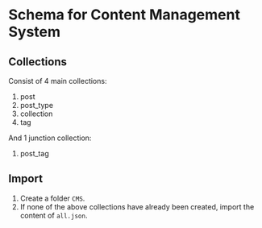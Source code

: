 # Schema for Content Management System

## Collections

Consist of 4 main collections:
1. post
2. post_type
3. collection
4. tag

And 1 junction collection:
1. post_tag

## Import

1. Create a folder `CMS`.
2. If none of the above collections have already been created, import the content of `all.json`.
